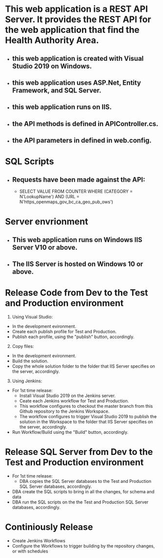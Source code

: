 # This web application is a REST API Server. It provides the REST API for the web application that find the Health Authority Area. 
- ## this web application is created with Visual Studio 2019 on Windows.
- ## this web application uses ASP.Net, Entity Framework, and SQL Server.
- ## this web application runs on IIS.
- ## the API methods is defined in APIController.cs.
- ## the API parameters in defined in web.config.
# SQL Scripts
  - ## Requests have been made against the API:
    - SELECT VALUE FROM COUNTER WHERE (CATEGORY = N'LookupName') AND (URL = N'https_openmaps_gov_bc_ca_geo_pub_ows')
# Server envrionment
- ## This web application runs on Windows IIS Server V10 or above.
- ## The IIS Server is hosted on Windows 10 or above.
# Release Code from Dev to the Test and Production environment
1. Using Visual Studio:
  - In the development evironment.
  - Create each publish profile for Test and Production.
  - Publish each profile, using the "publish" button, accordingly.
2. Copy files:
  - In the development evironment.
  - Build the solution.
  - Copy the whole solution folder to the folder that IIS Server specifies on the server, accordingly.
3. Using Jenkins:
  - For 1st time release:
    - Install Visual Studio 2019 on the Jenkins server.
    - Ceate each Jenkins workflow for Test and Production.
    - This workflow configures to checkout the master branch from this Github repository to the Jenkins Workspace.
    - The workflow configures to trigger Visual Studio 2019 to publish the solution in the Workspace to the folder that IIS Server specifies on the server,  accordingly.
  - Run Workflow/Build using the "Build" button, accordingly.
# Release SQL Server from Dev to the Test and Production environment
  - For 1st time release:
    - DBA copies the SQL Server databases to the Test and Production SQL Server databases,  accordingly.
  - DBA create the SQL scripts to bring in all the changes, for schema and data
  - DBA run the SQL scripts on the the Test and Production SQL Server databases,  accordingly.
# Continiously Release  
  - Create Jenkins Workflows
  - Configure the Workflows to trigger building by the repository changes, or with schedules
